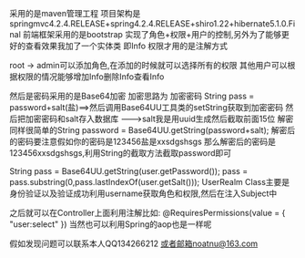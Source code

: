 采用的是maven管理工程
项目架构是 springmvc4.2.4.RELEASE+spring4.2.4.RELEASE+shiro1.22+hibernate5.1.0.Final
前端框架采用的是bootstrap
实现了角色+权限+用户的控制,另外为了能够更好的查看效果我加了一个实体类
即Info
权限才用的是注解方式

root -> admin可以添加角色,在添加的时候就可以选择所有的权限
其他用户可以根据权限的情况能够增加Info删除Info查看Info

然后是密码采用的是Base64加密
加密思路为
加密密码 String pass = password+salt(盐)==>然后调用Base64UU工具类的setString获取到加密密码
然后把加密密码和salt存入数据库  --->salt我是用uuid生成然后截取前面15位
解密同样很简单的String password = Base64UU.getString(password+salt);
解密后的密码要注意假如你的密码是123456盐是xxsdgshsgs
那么解密后的密码是123456xxsdgshsgs,利用String的截取方法截取password即可

String pass = Base64UU.getString(user.getPassword());
pass = pass.substring(0,pass.lastIndexOf(user.getSalt()));
UserRealm Class主要是身份验证以及验证成功利用username获取角色和权限,然后在注入Subject中

之后就可以在Controller上面利用注解比如:
@RequiresPermissions(value = { "user:select" })
当然也可以利用Spring的aop也是一样呢

假如发现问题可以联系本人QQ134266212
或者邮箱noatnu@163.com
